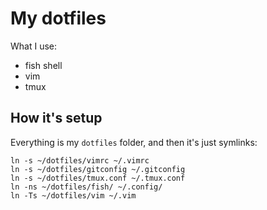 # My dotfiles

What I use:

- fish shell
- vim
- tmux

## How it's setup

Everything is my `dotfiles` folder, and then it's just symlinks:

```
ln -s ~/dotfiles/vimrc ~/.vimrc
ln -s ~/dotfiles/gitconfig ~/.gitconfig
ln -s ~/dotfiles/tmux.conf ~/.tmux.conf
ln -ns ~/dotfiles/fish/ ~/.config/
ln -Ts ~/dotfiles/vim ~/.vim
```
